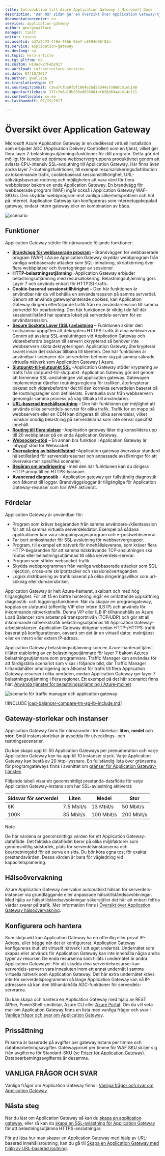 ```yaml
---
title: Introduktion till Azure Application Gateway | Microsoft Docs
description: "Den här sidan ger en översikt över Application Gateway-tjänsten layer 7 belastningsutjämning, inklusive gatewaystorlekar, HTTP-belastningsutjämning, cookie-baserad sessionstillhörighet och SSL-avlastning."
documentationcenter: na
services: application-gateway
author: georgewallace
manager: timlt
editor: tysonn
ms.assetid: b37a2473-4f0e-496b-95e7-c0594e96f83e
ms.service: application-gateway
ms.devlang: na
ms.topic: hero-article
ms.tgt_pltfrm: na
ms.custom: H1Hack27Feb2017
ms.workload: infrastructure-services
ms.date: 07/10/2017
ms.author: gwallace
ms.translationtype: HT
ms.sourcegitcommit: c3ea7cfba9fbf1064e2bd58344a7a00dc81eb148
ms.openlocfilehash: 17fc7e6a19b835e08360d1bf638d69aabb14e121
ms.contentlocale: sv-se
ms.lasthandoff: 07/19/2017

---
```

# <a name="overview-of-application-gateway"></a>Översikt över Application Gateway

Microsoft Azure Application Gateway är en dedikerad virtuell installation som erbjuder ADC (Application Delivery Controller) som en tjänst, vilket ger flera layer 7-belastningsutjämningsfunktioner för ditt program. Detta gör det möjligt för kunder att optimera webbservergruppens produktivitet genom att avlasta CPU-intensiv SSL-avslutning till Application Gateway. Här finns även andra layer 7-routningsfunktioner, till exempel resursallokeringsdistribution av inkommande trafik, cookiebaserad sessionstillhörighet, URL-sökvägsbaserad routning och möjligheten att vara värd för flera webbplatser bakom en enda Application Gateway. En brandvägg för webbaserade program (WAF) ingår också i Application Gateway WAF-SKU:n. Den skyddar webbprogram mot vanliga säkerhetsproblem och hot på Internet. Application Gateway kan konfigureras som internetuppkopplad gateway, endast intern gateway eller en kombination av båda. 

![scenario](./media/application-gateway-introduction/scenario.png)

## <a name="features"></a>Funktioner

Application Gateway stöder för närvarande följande funktioner:


* **[Brandvägg för webbaserade program](application-gateway-webapplicationfirewall-overview.md)** – Brandväggen för webbaserade program (WAF) i Azure Application Gateway skyddar webbprogram från vanliga webbaserade attacker som SQL-inmatning, skriptkörning över flera webbplatser och övertagningar av sessioner.
* **HTTP-belastningsutjämning** –Application Gateway erbjuder belastningsutjämning med resursallokering. Belastningsutjämning görs Layer 7 och används enbart för HTTP(S)-trafik.
* **Cookie-baserad sessionstillhörighet** – Den här funktionen är användbar när du vill behålla en användarsession på samma serverdel. Genom att använda gatewayhanterade cookies, kan Application Gateway dirigera efterföljande trafik från en användarsession till samma serverdel för bearbetning. Den här funktionen är viktig i de fall där sessionstillstånd har sparats lokalt på serverdels-servern för en användarsession.
* **[Secure Sockets Layer (SSL) avlastning](application-gateway-ssl-arm.md)** – Funktionen sköter den kostsamma uppgiften att dekryptera HTTPS-trafik åt dina webbservrar. Genom att avsluta SSL-anslutningen vid Application Gateway och vidarebefordra begäran till servern okrypterad så behöver inte webbservern sköta dekrypteringen.  Application Gateway återkrypterar svaret innan det skickas tillbaka till klienten. Den här funktionen är användbar i scenarier där serverdelen befinner sig på samma säkrade virtuella nätverk som Application Gateway i Azure.
* **[Slutpunkt-till-slutpunkt SSL](application-gateway-backend-ssl.md)** –Application Gateway stöder kryptering av trafik från slutpunkt-till-slutpunkt. Application Gateway gör det genom att terminera SSL-anslutningen vid application gateway. Gatewayen implementerar därefter routningsreglerna för trafiken, återkrypterar paketet och vidarebefordrar det till den korrekta serverdelen baserat på de routningsregler som definierats. Eventuella svar från webbservern genomgår samma process på väg tillbaka till användaren.
* **[URL-baserad innehållsroutning](application-gateway-url-route-overview.md)** – Den här funktionen ger möjlighet att använda olika serverdels-servrar för olika trafik. Trafik för en mapp på webbservern eller en CDN kan dirigeras till olika serverdelar, vilket minskar onödig belastning på serverdelarna som inte servar specifikt innehåll.
* **[Routing till flera platser](application-gateway-multi-site-overview.md)** –Application gateway låter dig konsolidera upp till 20 webbplatser på en enda Application Gateway.
* **[Websocket-stöd](application-gateway-websocket.md)** – En annan bra funktion i Application Gateway är inbyggt stöd för Websocket.
* **[Övervakning av hälsotillstånd](application-gateway-probe-overview.md)** –Application gateway övervakar standard hälsotillstånd för serverdelsresurser och anpassade avsökningar för att övervaka mer specifika scenarier.
* **[Begäran om omdirigering](application-gateway-redirect-overview.md)** -med den här funktionen kan du dirigera HTTP-anrop till en HTTPS-lyssnare.
* **[Avancerad diagnostik](application-gateway-diagnostics.md)** – Application gateway ger fullständig diagnostik och åtkomst till loggar. Brandväggsloggar är tillgängliga för Application Gateway-resurser som har WAF aktiverat.

## <a name="benefits"></a>Fördelar

Application Gateway är användbar för:

* Program som kräver begäranden från samma användare-/klientsession för att nå samma virtuella serverdelsdator. Exempel på sådana applikationer kan vara shoppingvagnsprogram och e-postwebbservrar.
* Tar bort omkostnader för SSL-avslutning för webbservergrupper.
* Program, till exempel ett nätverk för innehållsleverans, som kräver flera HTTP-begäranden för att samma tidskrävande TCP-anslutningen ska routas eller belastningsutjämnad till olika serverdels-servrar.
* Program som stöder websocket-trafik
* Skydda webbprogrammen från vanliga webbaserade attacker som SQL-injection, cross-site skriptattacker och sessionsövertaganden.
* Logisk distribuering av trafik baserat på olika dirigeringsvillkor som url-sökväg eller domänrubriker.

Application Gateway är helt Azure-hanterat, skalbart och med hög tillgänglighet. För att få en bättre hantering ingår en omfattande uppsättning diagnostik- och loggningsfunktioner. När du skapar en programgateway, kopplas en slutpunkt (offentlig VIP eller intern ILB IP) och används för inkommande nätverkstrafik. Denna VIP eller ILB IP tillhandahålls av Azure Load Balancer som arbetar på transportnivån (TCP/UDP) och gör att all inkommande nätverkstrafik belastningsutjämnas till Application Gateway-arbetsinstanser. Application Gateway dirigerar sedan HTTP-/HTTPS-trafik baserat på konfigurationen, oavsett om det är en virtuell dator, molntjänst eller en intern eller extern IP-adress.

Application Gateway belastningsutjämning som en Azure-hanterad tjänst tillåter etablering av en belastningsutjämnare för layer 7 bakom Azures belastningsutjämnare som programvara. Traffic Manager kan användas för att färdigställa scenariot som visas i följande bild, där Traffic Manager tillhandahåller omdirigering och åtkomst för trafik till flera Application Gateway-resurser i olika områden, medan Application Gateway ger layer 7 belastningsutjämning i flera regioner. Ett exempel på det här scenariot finns här: [Använda tjänster för belastningsutjämning i Azure-molnet](../traffic-manager/traffic-manager-load-balancing-azure.md)

![scenario för traffic manager och application gateway](./media/application-gateway-introduction/tm-lb-ag-scenario.png)

[!INCLUDE [load-balancer-compare-tm-ag-lb-include.md](../../includes/load-balancer-compare-tm-ag-lb-include.md)]

## <a name="gateway-sizes-and-instances"></a>Gateway-storlekar och instanser

Application Gateway finns för närvarande i tre storlekar: **liten**, **medel** och **stor**. Smål instansstorlekar är avsedda för utvecklings- och testningsscenarier.

Du kan skapa upp till 50 Application Gateways per prenumeration och varje Application Gateway kan ha upp till 10 instanser styck. Varje Application Gateway kan bestå av 20 http-lyssnare. En fullständig lista över gränserna för programgateways finns i avsnittet om [gränser för Application Gateway-tjänsten](../azure-subscription-service-limits.md?toc=%2fazure%2fapplication-gateway%2ftoc.json#application-gateway-limits).

Följande tabell visar ett genomsnittligt prestanda-dataflöde för varje Application Gateway-instans som har SSL-avlastning aktiverat:

| Sidsvar för serverdel | Liten | Medel | Stor |
| --- | --- | --- | --- |
| 6K |7.5 Mbit/s |13 Mbit/s |50 Mbit/s |
| 100K |35 Mbit/s |100 Mbit/s |200 Mbit/s |

> [!NOTE]
> De här värdena är genomsnittliga värden för ett Application Gateway-dataflöde. Det faktiska dataflödet beror på olika miljöfaktorer som genomsnittlig sidstorlek, plats för serverdelsinstanserna och bearbetningstid för att serva en sida. Du bör köra egna test för exakta prestandavärden. Dessa värden är bara för vägledning vid kapacitetsplanering.

## <a name="health-monitoring"></a>Hälsoövervakning

Azure Application Gateway övervakar automatiskt hälsan för serverdels-instanser via grundläggande eller anpassade hälsotillståndsavsökningar. Med hjälp av hälsotillståndsavsökningar säkerställer det här att enbart felfria värdar svarar på trafik. Mer information finns i [Översikt över Application Gateway hälsoövervakning](application-gateway-probe-overview.md).

## <a name="configuring-and-managing"></a>Konfigurera och hantera

Som slutpunkt kan Application Gateway ha en offentlig eller privat IP-Adress, eller bägge när det är konfigurerat. Application Gateway konfigureras inuti ett virtuellt nätverk i sitt eget undernät. Undernätet som skapas eller används för Application Gateway kan inte innehålla några andra typer av resurser. De enda resurserna som tillåts i undernätet är andra Application Gatewayer. För att skydda dina serverdelsresurser kan serverdels-servern vara innesluten inom ett annat undernät i samma virtuella nätverk som Application Gateway. Det här extra undernätet krävs inte för serverdelsprogrammen så länge Application Gateway kan nå IP-adresssen så kan den tillhandahålla ADC-funktioner för serverdels-servrarna. 

Du kan skapa och hantera en Application Gateway med hjälp av REST API:er, PowerShell-cmdletar, Azure CLI eller [Azure Portal](https://portal.azure.com/). Om du vill veta mer om Application Gateway finns en lista med vanliga frågor och svar i [Vanliga frågor och svar om Application Gateway](application-gateway-faq.md).

## <a name="pricing"></a>Prissättning

Priserna är baserade på avgifter per gatewayinstans per timme och databearbetningsavgifter. Gatewaypriset per timme för WAF SKU skiljer sig från avgifterna för Standard-SKU (se [Priser för Application Gateway](https://azure.microsoft.com/pricing/details/application-gateway/)). Databearbetningsavgifterna är desamma.

## <a name="faq"></a>VANLIGA FRÅGOR OCH SVAR

Vanliga frågor om Application Gateway finns i [Vanliga frågor och svar om Application Gateway](application-gateway-faq.md).

## <a name="next-steps"></a>Nästa steg

När du läst om Application Gateway så kan du [skapa en application gateway](application-gateway-create-gateway-portal.md), eller så kan du [skapa en SSL-avlastning för Application Gateway](application-gateway-ssl-arm.md) för att belastningsutjämna HTTPS-anslutningar.

För att läsa hur man skapar en Application Gateway med hjälp av URL-baserad innehållsroutning, kan du gå till [Skapa en Application Gateway med hjälp av URL-baserad routning](application-gateway-create-url-route-arm-ps.md).

